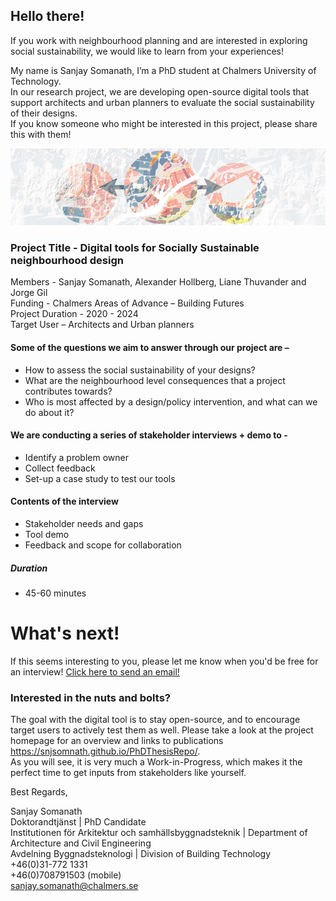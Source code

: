 ## Hello there!  
If you work with neighbourhood planning and are interested in exploring social sustainability, we would like to learn from your experiences!  
 
My name is Sanjay Somanath, I’m a PhD student at Chalmers University of Technology.  
In our research project, we are developing open-source digital tools that support architects and urban planners to evaluate the social sustainability of their designs.  
If you know someone who might be interested in this project, please share this with them!  
 
![img](/banner.png) 

### Project Title - Digital tools for Socially Sustainable neighbourhood design  
Members - Sanjay Somanath, Alexander Hollberg, Liane Thuvander and Jorge Gil  
Funding - Chalmers Areas of Advance – Building Futures  
Project Duration - 2020 - 2024  
Target User – Architects and Urban planners  

#### Some of the questions we aim to answer through our project are –  
-	How to assess the social sustainability of your designs?
-	What are the neighbourhood level consequences that a project contributes towards?
-	Who is most affected by a design/policy intervention, and what can we do about it?
 
#### We are conducting a series of stakeholder interviews + demo to -
-	Identify a problem owner 
-	Collect feedback
-	Set-up a case study to test our tools 
 
#### Contents of the interview
-	Stakeholder needs and gaps
-	Tool demo
-	Feedback and scope for collaboration
##### Duration   
-	45-60 minutes

# What's next!
If this seems interesting to you, please let me know when you'd be free for an interview!
[Click here to send an email!](mailto:sanjay.somanath@chalmers.se)


### Interested in the nuts and bolts?
The goal with the digital tool is to stay open-source, and to encourage target users to actively test them as well.
Please take a look at the project homepage for an overview and links to publications <https://snjsomnath.github.io/PhDThesisRepo/>.  
As you will see, it is very much a Work-in-Progress, which makes it the perfect time to get inputs from stakeholders like yourself. 
 
 
Best Regards,  

 
Sanjay Somanath  
Doktorandtjänst | PhD Candidate                                            
Institutionen för Arkitektur och samhällsbyggnadsteknik | Department of Architecture and Civil Engineering  
Avdelning Byggnadsteknologi | Division of Building Technology  
+46(0)31-772 1331  
+46(0)708791503 (mobile)  
<sanjay.somanath@chalmers.se>
